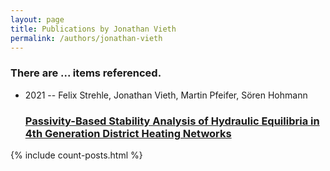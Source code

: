 ```yaml
---
layout: page
title: Publications by Jonathan Vieth
permalink: /authors/jonathan-vieth
---
```


<h3 id="number-posts">There are ... items referenced.</h3>
<ul class="post-list">
<li><span class='post-meta'>2021 -- Felix Strehle, Jonathan Vieth, Martin Pfeifer, Sören Hohmann</span><h3><a class='post-link' href="{{ site.baseurl }}/passivity-based-stability-analysis-of-hydraulic-equilibria-in-4th-generation-district-heating-networks">Passivity-Based Stability Analysis of Hydraulic Equilibria in 4th Generation District Heating Networks</a></h3></li>

</ul>
{% include count-posts.html %}
